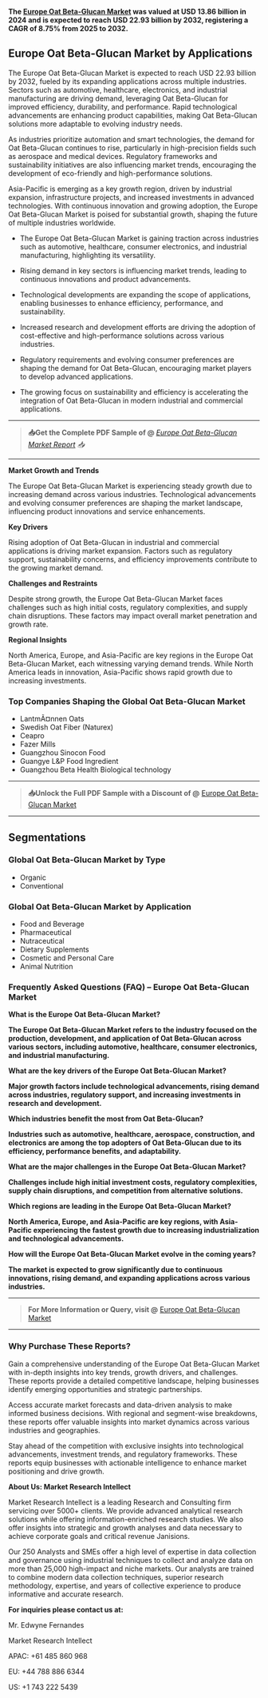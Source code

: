 <p><strong>The <a href="https://www.marketresearchintellect.com/download-sample/?rid=1003800&amp;utm_source=Pulse-April-Europe&amp;utm_medium=852">Europe Oat Beta-Glucan Market</a> was valued at USD 13.86 billion in 2024 and is expected to reach USD 22.93 billion by 2032, registering a CAGR of 8.75% from 2025 to 2032.</strong></p><h2>Europe Oat Beta-Glucan Market by Applications&nbsp;</h2><p><p>The Europe Oat Beta-Glucan Market is expected to reach USD 22.93 billion by 2032, fueled by its expanding applications across multiple industries. Sectors such as automotive, healthcare, electronics, and industrial manufacturing are driving demand, leveraging Oat Beta-Glucan for improved efficiency, durability, and performance. Rapid technological advancements are enhancing product capabilities, making Oat Beta-Glucan solutions more adaptable to evolving industry needs.</p><p>As industries prioritize automation and smart technologies, the demand for Oat Beta-Glucan continues to rise, particularly in high-precision fields such as aerospace and medical devices. Regulatory frameworks and sustainability initiatives are also influencing market trends, encouraging the development of eco-friendly and high-performance solutions.</p><p>Asia-Pacific is emerging as a key growth region, driven by industrial expansion, infrastructure projects, and increased investments in advanced technologies. With continuous innovation and growing adoption, the Europe Oat Beta-Glucan Market is poised for substantial growth, shaping the future of multiple industries worldwide.</p></p><ul><li><p>The Europe Oat Beta-Glucan Market is gaining traction across industries such as automotive, healthcare, consumer electronics, and industrial manufacturing, highlighting its versatility.</p></li><li><p>Rising demand in key sectors is influencing market trends, leading to continuous innovations and product advancements.</p></li><li><p>Technological developments are expanding the scope of applications, enabling businesses to enhance efficiency, performance, and sustainability.</p></li><li><p>Increased research and development efforts are driving the adoption of cost-effective and high-performance solutions across various industries.</p></li><li><p>Regulatory requirements and evolving consumer preferences are shaping the demand for Oat Beta-Glucan, encouraging market players to develop advanced applications.</p></li><li><p>The growing focus on sustainability and efficiency is accelerating the integration of Oat Beta-Glucan in modern industrial and commercial applications.</p></li></ul><hr /><blockquote><p><strong><span class="font-[700]">📥Get the Complete PDF Sample of @ </span></strong><em><span class="font-[700]"><a href="https://www.marketresearchintellect.com/download-sample/?rid=1003800&amp;utm_source=Pulse-April-Europe&amp;utm_medium=852" target="_blank" data-tracking-control-name="article-ssr-frontend-pulse_little-text-block" data-tracking-will-navigate="" data-test-link="">Europe Oat Beta-Glucan Market Report</a>&nbsp;📥</span></em></p></blockquote><hr /><p class="" data-start="77" data-end="360"><strong data-start="77" data-end="105">Market Growth and Trends</strong></p><p class="" data-start="77" data-end="360">The Europe Oat Beta-Glucan Market is experiencing steady growth due to increasing demand across various industries. Technological advancements and evolving consumer preferences are shaping the market landscape, influencing product innovations and service enhancements.</p><p class="" data-start="362" data-end="606"><strong data-start="362" data-end="377">Key Drivers</strong></p><p class="" data-start="362" data-end="606">Rising adoption of Oat Beta-Glucan in industrial and commercial applications is driving market expansion. Factors such as regulatory support, sustainability concerns, and efficiency improvements contribute to the growing market demand.</p><p class="" data-start="608" data-end="849"><strong data-start="608" data-end="637">Challenges and Restraints</strong></p><p class="" data-start="608" data-end="849">Despite strong growth, the Europe Oat Beta-Glucan Market faces challenges such as high initial costs, regulatory complexities, and supply chain disruptions. These factors may impact overall market penetration and growth rate.</p><p class="" data-start="851" data-end="1095"><strong data-start="851" data-end="872">Regional Insights</strong></p><p class="" data-start="851" data-end="1095">North America, Europe, and Asia-Pacific are key regions in the Europe Oat Beta-Glucan Market, each witnessing varying demand trends. While North America leads in innovation, Asia-Pacific shows rapid growth due to increasing investments.</p><p><h3>Top Companies Shaping the Global Oat Beta-Glucan Market </h3><ul><li>LantmÃ¤nnen Oats</li><li>Swedish Oat Fiber (Naturex)</li><li>Ceapro</li><li>Fazer Mills</li><li>Guangzhou Sinocon Food</li><li>Guangye L&P Food Ingredient</li><li>Guangzhou Beta Health Biological technology</li></ul></p><hr /><blockquote><p><strong>📥Unlock the Full PDF Sample with a Discount of @</strong> <a href="https://www.marketresearchintellect.com/ask-for-discount/?rid=1003800&amp;utm_source=Pulse-April-Europe&amp;utm_medium=852">Europe Oat Beta-Glucan Market</a></p></blockquote><hr /><p><h2>Segmentations</h2><h3>Global Oat Beta-Glucan Market by Type</h3><ul><li>Organic</li><li>Conventional</li></ul><h3>Global Oat Beta-Glucan Market by Application</h3><ul><li>Food and Beverage</li><li>Pharmaceutical</li><li>Nutraceutical</li><li>Dietary Supplements</li><li>Cosmetic and Personal Care</li><li>Animal Nutrition</li></ul></p><h3><strong>Frequently Asked Questions (FAQ) &ndash; Europe Oat Beta-Glucan Market</strong></h3><p><strong>What is the Europe Oat Beta-Glucan Market?</strong></p><p><strong>The Europe Oat Beta-Glucan Market refers to the industry focused on the production, development, and application of Oat Beta-Glucan across various sectors, including automotive, healthcare, consumer electronics, and industrial manufacturing.</strong></p><p><strong>What are the key drivers of the Europe Oat Beta-Glucan Market?</strong></p><p><strong>Major growth factors include technological advancements, rising demand across industries, regulatory support, and increasing investments in research and development.</strong></p><p><strong>Which industries benefit the most from Oat Beta-Glucan?</strong></p><p><strong>Industries such as automotive, healthcare, aerospace, construction, and electronics are among the top adopters of Oat Beta-Glucan due to its efficiency, performance benefits, and adaptability.</strong></p><p><strong>What are the major challenges in the Europe Oat Beta-Glucan Market?</strong></p><p><strong>Challenges include high initial investment costs, regulatory complexities, supply chain disruptions, and competition from alternative solutions.</strong></p><p><strong>Which regions are leading in the Europe Oat Beta-Glucan Market?</strong></p><p><strong>North America, Europe, and Asia-Pacific are key regions, with Asia-Pacific experiencing the fastest growth due to increasing industrialization and technological advancements.</strong></p><p><strong>How will the Europe Oat Beta-Glucan Market evolve in the coming years?</strong></p><p><strong>The market is expected to grow significantly due to continuous innovations, rising demand, and expanding applications across various industries.</strong></p><hr /><blockquote><p><span class="font-[700]"><strong>For More Information or Query, visit&nbsp;@</strong>&nbsp;</span><span class="font-[700]"><a href="https://www.marketresearchintellect.com/product/global-oat-beta-glucan-market/?utm_source=Linkedin&utm_medium=852" target="_blank" data-tracking-control-name="article-ssr-frontend-pulse_little-text-block" data-tracking-will-navigate="" data-test-link="">Europe Oat Beta-Glucan Market</a></span></p></blockquote><hr /><h3><strong data-start="0" data-end="31">Why Purchase These Reports?</strong></h3><p class="" data-start="35" data-end="297">Gain a comprehensive understanding of the Europe Oat Beta-Glucan Market with in-depth insights into key trends, growth drivers, and challenges. These reports provide a detailed competitive landscape, helping businesses identify emerging opportunities and strategic partnerships.</p><p class="" data-start="299" data-end="540">Access accurate market forecasts and data-driven analysis to make informed business decisions. With regional and segment-wise breakdowns, these reports offer valuable insights into market dynamics across various industries and geographies.</p><p class="" data-start="542" data-end="784">Stay ahead of the competition with exclusive insights into technological advancements, investment trends, and regulatory frameworks. These reports equip businesses with actionable intelligence to enhance market positioning and drive growth.</p><p><strong><span class="font-[700]">About Us: Market Research Intellect</span></strong></p><p><span class="">Market Research Intellect is a leading Research and Consulting firm servicing over 5000+ clients. We provide advanced analytical research solutions while offering information-enriched research studies.&nbsp;</span>We also offer insights into strategic and growth analyses and data necessary to achieve corporate goals and critical revenue Janisions.</p><p><span class="">Our 250 Analysts and SMEs offer a high level of expertise in data collection and governance using industrial techniques to collect and analyze data on more than 25,000 high-impact and niche markets. Our analysts are trained to combine modern data collection techniques, superior research methodology, expertise, and years of collective experience to produce informative and accurate research.</span></p><p><strong>For inquiries please contact us at:</strong></p><p>Mr. Edwyne Fernandes</p><p>Market Research Intellect</p><p>APAC: +61 485 860 968</p><p>EU: +44 788 886 6344</p><p>US: +1 743 222 5439</p>